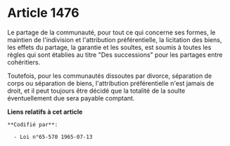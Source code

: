 # Article 1476

Le partage de la communauté, pour tout ce qui concerne ses formes, le maintien de l'indivision et l'attribution
préférentielle, la licitation des biens, les effets du partage, la garantie et les soultes, est soumis à toutes les règles
qui sont établies au titre "Des successions" pour les partages entre cohéritiers.

Toutefois, pour les communautés dissoutes par divorce, séparation de corps ou séparation de biens, l'attribution
préférentielle n'est jamais de droit, et il peut toujours être décidé que la totalité de la soulte éventuellement due sera
payable comptant.

**Liens relatifs à cet article**

	**Codifié par**:

	  - Loi n°65-570 1965-07-13

